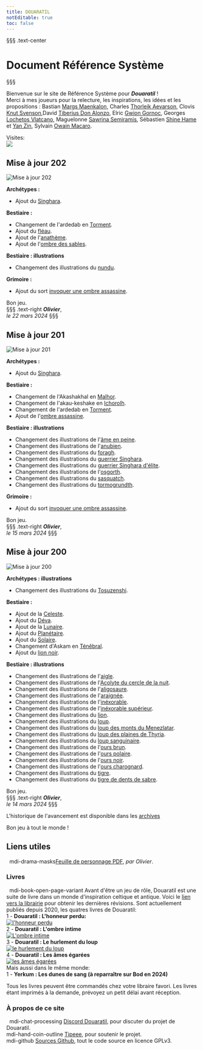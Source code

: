 ```yaml
---
title: DOUARATIL
notEditable: true
toc: false
---
```

§§§ .text-center
# Document Référence Système
§§§

<v-row>

<v-col cols="12" md="6">

Bienvenue sur le site de Référence Système pour _**Douaratil**_ !  
Merci à mes joueurs pour la relecture, les inspirations, les idées et les propositions : Bastian [Margs Maenkalon](/bestiaire/margs-maenkalon), Charles [Thorleik Aevarson](/bestiaire/thorleik-aevarson), Clovis [Knut Svenson](/bestiaire/knut-svenson),David [Tiberius Don Alonzo](/bestiaire/tiberius-don-alonzo), Elric [Gwion Gornoc](/bestiaire/gwion-gornoc), Georges [Lochetos Vlatcano](/bestiaire/lochetos-vlatcano), Maguelonne [Sawrina Semiramis](/bestiaire/sawrina-semiramis), Sébastien [Shine Hame](/bestiaire/shine-hame) et [Yan Zin](/bestiaire/yan-zin), Sylvain [Owain Macaro](/bestiaire/owain-macaro).  

Visites:   
<a href="http://www.mon-compteur.fr"><img src="http://www.mon-compteur.fr/html_c01genv2-241098-5" border="0" /></a>

## Mise à jour 202
![Mise à jour 202](https://www.douaratil.fr/illustrations/site/maj202.jpeg)  

**Archétypes :**   
- Ajout du [Singhara](/archetypes/singhara).  

**Bestiaire :**   

- Changement de l'ardedab en [Torment](/bestiaire/torment).  
- Ajout du [fléau](/bestiaire/fleau).  
- Ajout de l'[anathème](/bestiaire/anatheme).  
- Ajout de l'[ombre des sables](/bestiaire/ombre-des-sables).  

**Bestiaire : illustrations**   
- Changement des illustrations du [nundu](/bestiaire/nundu).  


**Grimoire :**   
- Ajout du sort [invoquer une ombre assassine](/grimoire/invoquer-une-ombre-assassine).  



Bon jeu.     
§§§ .text-right
_**Olivier**_,  
_le 22 mars 2024_
§§§

## Mise à jour 201
![Mise à jour 201](https://www.douaratil.fr/illustrations/site/maj201.jpeg)  

**Archétypes :**   
- Ajout du [Singhara](/archetypes/singhara).  

**Bestiaire :**   
- Changement de l'Akashakhal en [Malhor](/bestiaire/malhor).  
- Changement de l'akau-keshake en [Ichorolh](/bestiaire/ichorolh).  
- Changement de l'ardedab en [Torment](/bestiaire/torment).  
- Ajout de l'[ombre assassine](/bestiaire/ombre-assassine).  

**Bestiaire : illustrations**   
- Changement des illustrations de l'[âme en peine](/bestiaire/ame-en-peine).  
- Changement des illustrations de l'[anubien](/bestiaire/anubien).   
- Changement des illustrations du [foragh](/bestiaire/foragh).  
- Changement des illustrations du [guerrier Singhara](/bestiaire/guerrier-singhara).  
- Changement des illustrations du [guerrier Singhara d'élite](/bestiaire/guerrier-singhara-elite).  
- Changement des illustrations de l'[osgorth](/bestiaire/osgorth).  
- Changement des illustrations du [sasquatch](/bestiaire/sasquatch).  
- Changement des illustrations du [tormogrundth](/bestiaire/tormogrundth).  

**Grimoire :**   
- Ajout du sort [invoquer une ombre assassine](/grimoire/invoquer-une-ombre-assassine).  



Bon jeu.     
§§§ .text-right
_**Olivier**_,  
_le 15 mars 2024_
§§§

## Mise à jour 200
![Mise à jour 200](https://www.douaratil.fr/illustrations/site/maj200.jpeg)  

**Archétypes : illustrations**   
- Changement des illustrations du [Tosuzenshi](/archetypes/totsuzenshi).  

**Bestiaire :**   
- Ajout de la [Celeste](/bestiaire/celeste).  
- Ajout du [Déva](/bestiaire/deva).  
- Ajout de la [Lunaire](/bestiaire/lunaire).  
- Ajout du [Planétaire](/bestiaire/planetaire).  
- Ajout du [Solaire](/bestiaire/solaire).  
- Changement d'Askam en [Ténêbral](/bestiaire/tenebral).  
- Ajout du [lion noir](/bestiaire/lion-noir).  


**Bestiaire : illustrations**   
- Changement des illustrations de l'[aigle](/bestiaire/aigle).  
- Changement des illustrations de l'[Acolyte du cercle de la nuit](/bestiaire/acolyte-du-cercle-de-la-nuit).  
- Changement des illustrations de l'[aligosaure](/bestiaire/aligosaure).  
- Changement des illustrations de l'[araignée](/bestiaire/araignee).  
- Changement des illustrations de l'[inéxorable](/bestiaire/inexorable).  
- Changement des illustrations de l'[inéxorable supérieur](/bestiaire/inexorable-superieur).  
- Changement des illustrations du [lion](/bestiaire/lion).  
- Changement des illustrations du [loup](/bestiaire/loup).  
- Changement des illustrations du [loup des monts du Menezlatar](/bestiaire/loup-des-monts-du-menezlatar). 
- Changement des illustrations du [loup des plaines de Thyria](/bestiaire/loup-des-plaines-de-thyria). 
- Changement des illustrations du [loup sanguinaire](/bestiaire/loup-sanguinaire). 
- Changement des illustrations de l'[ours brun](/bestiaire/ours-brun).  
- Changement des illustrations de l'[ours polaire](/bestiaire/ours-polaire).  
- Changement des illustrations de l'[ours noir](/bestiaire/ours-noir).  
- Changement des illustrations de l'[ours charognard](/bestiaire/ours-charognard).  
- Changement des illustrations du [tigre](/bestiaire/tigre). 
- Changement des illustrations du [tigre de dents de sabre](/bestiaire/tigre-a-dents-de-sabre). 

Bon jeu.     
§§§ .text-right
_**Olivier**_,  
_le 14 mars 2024_
§§§


L'historique de l'avancement est disponible dans les [archives](/archives/)

Bon jeu à tout le monde !

</v-col>

<v-col cols="12" md="6">  

## Liens utiles
&nbsp;
<v-icon>mdi-drama-masks</v-icon>[Feuille de personnage PDF](https://www.douaratil.fr/feuilledejdr/FDPgenerique.pdf), _par Olivier_.  

### Livres
&nbsp;
<v-icon>mdi-book-open-page-variant</v-icon>  Avant d'être un jeu de rôle, Douaratil est une suite de livre dans un monde d'inspiration celtique et antique. Voici le [lien vers la librairie](https://www.bod.fr/librairie/catalogsearch/result/?q=Douaratil) pour obtenir les dernières révisions. Sont actuellement publiés depuis 2020, les quatres livres de Douaratil:  
1 - **Douaratil : L'honneur perdu:**  
[![l'honneur perdu](https://www.douaratil.fr/illustrations/site/lhonneurperdu.jpeg)](https://librairie.bod.fr/lhonneur-perdu-olivier-hovasse-9782322234479)  
2 - **Douaratil : L'ombre intime**  
[![L'ombre intime](https://www.douaratil.fr/illustrations/site/lombreintime.jpeg)](https://librairie.bod.fr/lombre-intime-olivier-hovasse-9782322239511)  
3 - **Douaratil : Le hurlement du loup**   
[![le hurlement du loup](https://www.douaratil.fr/illustrations/site/lehurlementduloup.jpeg)](https://librairie.bod.fr/le-hurlement-du-loup-olivier-hovasse-9782322252114)  
4 - **Douaratil : Les âmes égarées**   
[![les âmes égarées](https://www.douaratil.fr/illustrations/site/lesamesegarees.jpeg)](https://librairie.bod.fr/les-ames-egarees-olivier-hovasse-9782322506552)  
Mais aussi dans le même monde:   
1 - **Yerkum : Les dunes de sang (à reparraître sur Bod en 2024)**   


Tous les livres peuvent être commandés chez votre libraire favori. Les livres étant imprimés à la demande, prévoyez un petit délai avant réception.    

### À propos de ce site
&nbsp;
<v-icon>mdi-chat-processing</v-icon> [Discord Douaratil](https://discord.gg/Q9hv6FD7), pour discuter du projet de Douaratil.  
<v-icon>mdi-hand-coin-outline</v-icon> [Tipeee](https://fr.tipeee.com/douaratil), pour soutenir le projet.  
<v-icon>mdi-github</v-icon> [Sources Github](https://github.com/Douaratil/douaratil-drs), tout le code source en licence GPLv3.  


</v-col>

</v-row>

